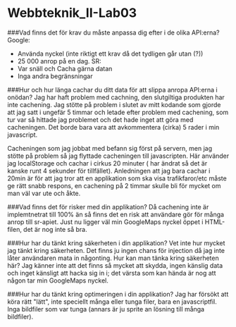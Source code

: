 Webbteknik_II-Lab03
===================
###Vad finns det för krav du måste anpassa dig efter i de olika API:erna?
Google:
- Använda nyckel (inte riktigt ett krav då det tydligen går utan (?)) 
- 25 000 anrop på en dag.
SR:
- Var snäll och Cacha gärna datan 
- Inga andra begränsningar 

###Hur och hur länga cachar du ditt data för att slippa anropa API:erna i onödan?
Jag har haft problem med cachning, den slutgiltiga produkten har inte cachening. 
Jag stötte på problem i slutet av mitt kodande som gjorde att jag satt i ungefär 5 timmar och letade efter problem med cachening,
som tur var så hittade jag problemet och det hade inget att göra med cacheningen. 
Det borde bara vara att avkommentera (cirka) 5 rader i min javascript. 

Cacheningen som jag jobbat med befann sig först på servern, men jag stötte på problem så jag flyttade cacheningen till javascripten. 
Här använder jag localStorage och cachar i cirkus 20 minuter ( har ändrat så det är kanske runt 4 sekunder för tillfället).
Anledningen att jag bara cachar i 20min är för att jag tror att en applikation som ska visa trafikfaror/etc måste ge rätt
snabb respons, en cachening på 2 timmar skulle bli för mycket om man väl var ute och åkte.

###Vad finns det för risker med din applikation?
Då cachening inte är implemtnetrat till 100% än så finns det en risk att användare gör för många anrop till sr-apiet. 
Just nu ligger väl min GoogleMaps nyckel öppet i HTML-filen, det är nog inte så bra.

###Hur har du tänkt kring säkerheten i din applikation?
Vet inte hur mycket jag tänkt kring säkerheten. Det finns ju ingen chans för injection då jag inte låter användaren mata in någonting.
Hur kan man tänka kring säkerheten här? 
Jag känner inte att det finns så mycket att skydda, ingen känslig data och inget känsligt att hacka sig in i; det värsta som
kan hända är nog att någon tar min GoogleMaps nyckel.

###Hur har du tänkt kring optimeringen i din applikation?
Jag har försökt att köra rätt "lätt", inte speciellt många eller tunga filer, bara en javascriptfil. 
Inga bildfiler som var tunga (annars är ju sprite an lösning till många bildfiler).
